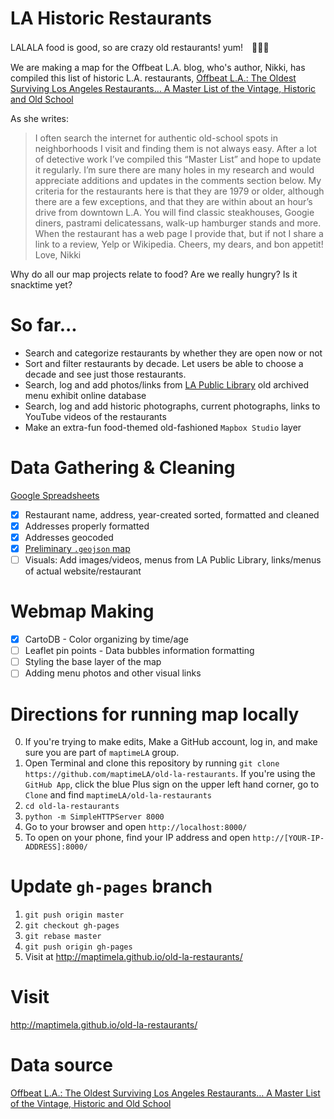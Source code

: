 LA Historic Restaurants 
========================

LALALA food is good, so are crazy old restaurants! yum!　🍴🍩💎

We are making a map for the Offbeat L.A. blog, who's author, Nikki, has compiled this list of historic L.A. restaurants, [Offbeat L.A.: The Oldest Surviving Los Angeles Restaurants… A Master List of the Vintage, Historic and Old School](http://thelosangelesbeat.com/2015/05/offbeat-l-a-the-oldest-surviving-los-angeles-restaurants-a-master-list-of-the-vintage-historic-and-old-school/)

As she writes:
> I often search the internet for authentic old-school spots in neighborhoods I visit and finding them is not always easy. After a lot of detective work I’ve compiled this “Master List” and hope to update it regularly. I’m sure there are many holes in my research and would appreciate additions and updates in the comments section below. My criteria for the restaurants here is that they are 1979 or older, although there are a few exceptions, and that they are within about an hour’s drive from downtown L.A. You will find classic steakhouses, Googie diners, pastrami delicatessans, walk-up hamburger stands and more. When the restaurant has a web page I provide that, but if not I share a link to a review, Yelp or Wikipedia.                       Cheers, my dears, and bon appetit! Love, Nikki


Why do all our map projects relate to food? Are we really hungry? Is it snacktime yet?

So far...
==========
- Search and categorize restaurants by whether they are open now or not
- Sort and filter restaurants by decade. Let users be able to choose a decade and see just those restaurants.
- Search, log and add photos/links from [LA Public Library](http://www.lapl.org/collections-resources/visual-collections/menu-collection) old archived menu exhibit online database
- Search, log and add historic photographs, current photographs, links to YouTube videos of the restaurants
- Make an extra-fun food-themed old-fashioned `Mapbox Studio` layer

Data Gathering & Cleaning
==========
[Google Spreadsheets](https://docs.google.com/spreadsheets/d/1i_v1oWQO8YJaF6YmtBde9mR0uK2OBTXH2bU56i6nxQA/edit#gid=778088403)
- [x] Restaurant name, address, year-created sorted, formatted and cleaned
- [x] Addresses properly formatted
- [x] Addresses geocoded
- [x] [Preliminary `.geojson` map](https://github.com/maptimeLA/old-la-restaurants/blob/master/data/historic_restaurants.geojson)
- [ ] Visuals: Add images/videos, menus from LA Public Library, links/menus of actual website/restaurant

Webmap Making
=========
- [x] CartoDB - Color organizing by time/age
- [ ] Leaflet pin points - Data bubbles information formatting
- [ ] Styling the base layer of the map
- [ ] Adding menu photos and other visual links

Directions for running map locally
=========
0. If you're trying to make edits, Make a GitHub account, log in, and make sure you are part of `maptimeLA` group.
1. Open Terminal and clone this repository by running `git clone https://github.com/maptimeLA/old-la-restaurants`. If you're using the `GitHub App`, click the blue Plus sign on the upper left hand corner, go to `Clone` and find `maptimeLA/old-la-restaurants`
2. `cd old-la-restaurants`
3. `python -m SimpleHTTPServer 8000`
4. Go to your browser and open `http://localhost:8000/`
5. To open on your phone, find your IP address and open `http://[YOUR-IP-ADDRESS]:8000/`

Update `gh-pages` branch
=========
1. `git push origin master`
2. `git checkout gh-pages`
3. `git rebase master`
4. `git push origin gh-pages`
5. Visit at http://maptimela.github.io/old-la-restaurants/

Visit
========
http://maptimela.github.io/old-la-restaurants/

# Data source
[Offbeat L.A.: The Oldest Surviving Los Angeles Restaurants… A Master List of the Vintage, Historic and Old School](http://thelosangelesbeat.com/2015/05/offbeat-l-a-the-oldest-surviving-los-angeles-restaurants-a-master-list-of-the-vintage-historic-and-old-school/)
